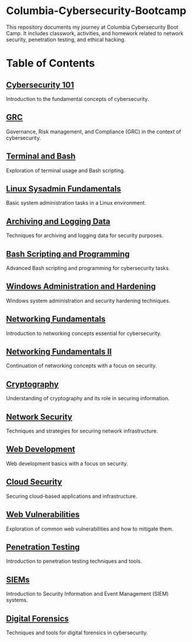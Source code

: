 # Columbia-Cybersecurity-Bootcamp
This repository documents my journey at Columbia Cybersecurity Boot Camp. It includes classwork, activities, and homework related to network security, penetration testing, and ethical hacking.

# Table of Contents 

## [Cybersecurity 101](https://github.com/Lodoelama/Columbia-Cybersecurity-Bootcamp/tree/main/Cybersecurity101)
Introduction to the fundamental concepts of cybersecurity.

## [GRC](https://github.com/Lodoelama/Columbia-Cybersecurity-Bootcamp/tree/main/GRC)
Governance, Risk management, and Compliance (GRC) in the context of cybersecurity.

## [Terminal and Bash](https://github.com/Lodoelama/Columbia-Cybersecurity-Bootcamp/tree/main/Terminal%20and%20Bash)
Exploration of terminal usage and Bash scripting.

## [Linux Sysadmin Fundamentals](https://github.com/Lodoelama/Columbia-Cybersecurity-Bootcamp/tree/main/Linux%20Sysadmin%20Fundamentals)
Basic system administration tasks in a Linux environment.

## [Archiving and Logging Data](https://github.com/Lodoelama/Columbia-Cybersecurity-Bootcamp/tree/main/Archiving%20and%20Logging%20Data)
Techniques for archiving and logging data for security purposes.

## [Bash Scripting and Programming](https://github.com/Lodoelama/Columbia-Cybersecurity-Bootcamp/tree/main/Bash-Scripting-and-Programming)
Advanced Bash scripting and programming for cybersecurity tasks.

## [Windows Administration and Hardening](https://github.com/Lodoelama/Columbia-Cybersecurity-Bootcamp/tree/main/Windows%20Administration%20and%20Hardening)
Windows system administration and security hardening techniques.

## [Networking Fundamentals](https://github.com/Lodoelama/Columbia-Cybersecurity-Bootcamp/tree/main/Networking%20Fundamentals)
Introduction to networking concepts essential for cybersecurity.

## [Networking Fundamentals II](https://github.com/Lodoelama/Columbia-Cybersecurity-Bootcamp/tree/main/Networking%20Fundamentals%20II)
Continuation of networking concepts with a focus on security.

## [Cryptography](https://github.com/Lodoelama/Columbia-Cybersecurity-Bootcamp/tree/main/Cryptography)
Understanding of cryptography and its role in securing information.

## [Network Security](https://github.com/Lodoelama/Columbia-Cybersecurity-Bootcamp/tree/main/Network%20Security)
Techniques and strategies for securing network infrastructure.

## [Web Development](https://github.com/Lodoelama/Columbia-Cybersecurity-Bootcamp/tree/main/Web%20Development)
Web development basics with a focus on security.

## [Cloud Security](https://github.com/Lodoelama/Columbia-Cybersecurity-Bootcamp/tree/main/Cloud%20Security)
Securing cloud-based applications and infrastructure.

## [Web Vulnerabilities](https://github.com/Lodoelama/Columbia-Cybersecurity-Bootcamp/tree/main/Web%20Vulnerabilities)
Exploration of common web vulnerabilities and how to mitigate them.

## [Penetration Testing](https://github.com/Lodoelama/Columbia-Cybersecurity-Bootcamp/tree/main/Penetration%20Testing)
Introduction to penetration testing techniques and tools.

## [SIEMs](https://github.com/Lodoelama/Columbia-Cybersecurity-Bootcamp/tree/main/SIEMs)
Introduction to Security Information and Event Management (SIEM) systems.

## [Digital Forensics](https://github.com/Lodoelama/Columbia-Cybersecurity-Bootcamp/tree/main/Digital%20Forensics)
Techniques and tools for digital forensics in cybersecurity.



